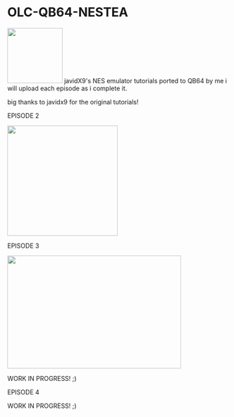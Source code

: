 


# OLC-QB64-NESTEA
<IMG SRC ="https://user-images.githubusercontent.com/66333352/124371339-bb60e900-dc35-11eb-9ab1-53f84fed23c5.png" width=125 height=125></IMG> javidX9's NES emulator tutorials ported to QB64 by me
i will upload each episode as i complete it.

big thanks to javidx9 for the original tutorials! 


EPISODE 2

<IMG SRC ="https://user-images.githubusercontent.com/66333352/124371930-5f00c800-dc3b-11eb-9ab9-cd1602b4aa34.png" width=250 height=250></IMG>

EPISODE 3

<IMG SRC ="https://user-images.githubusercontent.com/66333352/124857539-553fd300-df61-11eb-9d45-d90af115b0da.png" width=394 height=256></IMG>

WORK IN PROGRESS! ;)

EPISODE 4

WORK IN PROGRESS! ;)

